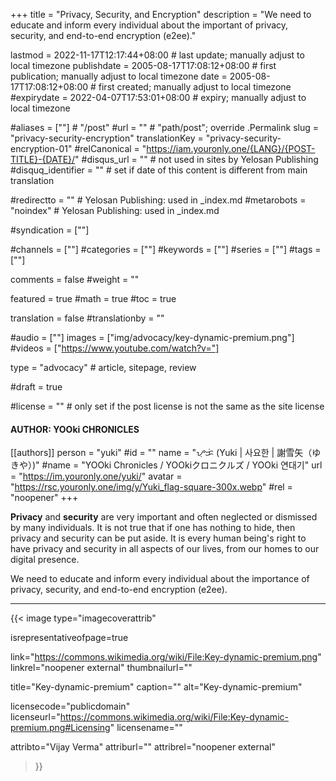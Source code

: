 +++
title = "Privacy, Security, and Encryption"
description = "We need to educate and inform every individual about the important of privacy, security, and end-to-end encryption (e2ee)."

lastmod = 2022-11-17T12:17:44+08:00                 # last update; manually adjust to local timezone
publishdate = 2005-08-17T17:08:12+08:00             # first publication; manually adjust to local timezone
date = 2005-08-17T17:08:12+08:00                    # first created; manually adjust to local timezone
#expirydate = 2022-04-07T17:53:01+08:00              # expiry; manually adjust to local timezone

#aliases = [""]                                        # "/post"
#url = ""                                              # "path/post"; override .Permalink
slug = "privacy-security-encryption"
translationKey = "privacy-security-encryption-01"
#relCanonical = "https://iam.youronly.one/{LANG}/{POST-TITLE}-{DATE}/"
#disqus_url = ""                                       # not used in sites by Yelosan Publishing
#disquq_identifier = ""                                # set if date of this content is different from main translation

#redirectto = ""                                       # Yelosan Publishing: used in _index.md
#metarobots = "noindex"                                # Yelosan Publishing: used in _index.md

#syndication = [""]

#channels = [""]
#categories = [""]
#keywords = [""]
#series = [""]
#tags = [""]

comments = false
#weight = ""

featured = true
#math = true
#toc = true

translation = false
#translationby = ""

#audio = [""]
images = ["img/advocacy/key-dynamic-premium.png"]
#videos = ["https://www.youtube.com/watch?v="]

type = "advocacy"                                             # article, sitepage, review

#draft = true

#license = ""                                          # only set if the post license is not the same as the site license

#### AUTHOR: YOOki CHRONICLES ####
[[authors]]
  person = "yuki"
  #id = ""
  name = "ᜌᜓᜃᜒ (Yuki | 사요한 | 謝雪矢（ゆきや）)"
  #name = "YOOki Chronicles / YOOkiクロニクルズ / YOOki 연대기"
  url = "https://im.youronly.one/yuki/"
  avatar = "https://rsc.youronly.one/img/y/Yuki_flag-square-300x.webp"
  #rel = "noopener"
+++

**Privacy** and **security** are very important and often neglected or dismissed by many individuals. It is not true that if one has nothing to hide, then privacy and security can be put aside. It is every human being's right to have privacy and security in all aspects of our lives, from our homes to our digital presence.

We need to educate and inform every individual about the importance of privacy, security, and end-to-end encryption (e2ee).

---

{{< image
  type="imagecoverattrib"

  isrepresentativeofpage=true

  link="https://commons.wikimedia.org/wiki/File:Key-dynamic-premium.png"
  linkrel="noopener external"
  thumbnailurl=""

  title="Key-dynamic-premium"
  caption=""
  alt="Key-dynamic-premium"

  licensecode="publicdomain"
  licenseurl="https://commons.wikimedia.org/wiki/File:Key-dynamic-premium.png#Licensing"
  licensename=""

  attribto="Vijay Verma"
  attriburl=""
  attribrel="noopener external"
>}}
